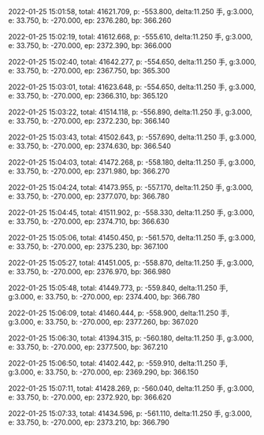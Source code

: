 2022-01-25 15:01:58, total: 41621.709, p: -553.800, delta:11.250 手, g:3.000, e: 33.750, b: -270.000, ep: 2376.280, bp: 366.260

2022-01-25 15:02:19, total: 41612.668, p: -555.610, delta:11.250 手, g:3.000, e: 33.750, b: -270.000, ep: 2372.390, bp: 366.000

2022-01-25 15:02:40, total: 41642.277, p: -554.650, delta:11.250 手, g:3.000, e: 33.750, b: -270.000, ep: 2367.750, bp: 365.300

2022-01-25 15:03:01, total: 41623.648, p: -554.650, delta:11.250 手, g:3.000, e: 33.750, b: -270.000, ep: 2366.310, bp: 365.120

2022-01-25 15:03:22, total: 41514.118, p: -556.890, delta:11.250 手, g:3.000, e: 33.750, b: -270.000, ep: 2372.230, bp: 366.140

2022-01-25 15:03:43, total: 41502.643, p: -557.690, delta:11.250 手, g:3.000, e: 33.750, b: -270.000, ep: 2374.630, bp: 366.540

2022-01-25 15:04:03, total: 41472.268, p: -558.180, delta:11.250 手, g:3.000, e: 33.750, b: -270.000, ep: 2371.980, bp: 366.270

2022-01-25 15:04:24, total: 41473.955, p: -557.170, delta:11.250 手, g:3.000, e: 33.750, b: -270.000, ep: 2377.070, bp: 366.780

2022-01-25 15:04:45, total: 41511.902, p: -558.330, delta:11.250 手, g:3.000, e: 33.750, b: -270.000, ep: 2374.710, bp: 366.630

2022-01-25 15:05:06, total: 41450.450, p: -561.570, delta:11.250 手, g:3.000, e: 33.750, b: -270.000, ep: 2375.230, bp: 367.100

2022-01-25 15:05:27, total: 41451.005, p: -558.870, delta:11.250 手, g:3.000, e: 33.750, b: -270.000, ep: 2376.970, bp: 366.980

2022-01-25 15:05:48, total: 41449.773, p: -559.840, delta:11.250 手, g:3.000, e: 33.750, b: -270.000, ep: 2374.400, bp: 366.780

2022-01-25 15:06:09, total: 41460.444, p: -558.900, delta:11.250 手, g:3.000, e: 33.750, b: -270.000, ep: 2377.260, bp: 367.020

2022-01-25 15:06:30, total: 41394.315, p: -560.180, delta:11.250 手, g:3.000, e: 33.750, b: -270.000, ep: 2377.500, bp: 367.210

2022-01-25 15:06:50, total: 41402.442, p: -559.910, delta:11.250 手, g:3.000, e: 33.750, b: -270.000, ep: 2369.290, bp: 366.150

2022-01-25 15:07:11, total: 41428.269, p: -560.040, delta:11.250 手, g:3.000, e: 33.750, b: -270.000, ep: 2372.920, bp: 366.620

2022-01-25 15:07:33, total: 41434.596, p: -561.110, delta:11.250 手, g:3.000, e: 33.750, b: -270.000, ep: 2373.210, bp: 366.790